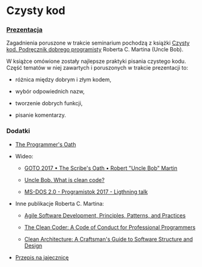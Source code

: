 ﻿# Czysty kod 

### [Prezentacja]()

Zagadnienia poruszone w trakcie seminarium pochodzą z książki [Czysty kod. Podręcznik dobrego programisty](http://lubimyczytac.pl/ksiazka/83492/czysty-kod-podrecznik-dobrego-programisty) Roberta C. Martina (Uncle Bob). 

W książce omówione zostały najlepsze praktyki pisania czystego kodu. Część tematów w niej zawartych i poruszonych w trakcie prezentacji to:

- różnica między dobrym i złym kodem,

- wybór odpowiednich nazw, 
	
- tworzenie dobrych funkcji, 
	
- pisanie komentarzy.

	

### Dodatki

- [The Programmer's Oath](http://blog.cleancoder.com/uncle-bob/2015/11/18/TheProgrammersOath.html)

- Wideo: 
	
	- [GOTO 2017 • The Scribe's Oath • Robert "Uncle Bob" Martin ](https://www.youtube.com/watch?v=Tng6Fox8EfI)

	- [Uncle Bob. What is clean code? ](https://www.youtube.com/watch?v=35l-OFlmGWs)
		
	- [MS-DOS 2.0 - Programistok 2017 - Ligthning talk](https://youtu.be/inz6ckmfHJ0?t=5m35s)
		
- Inne publikacje Roberta C. Martina:
	
	- [Agile Software Development, Principles, Patterns, and Practices](https://www.amazon.com/Software-Development-Principles-Patterns-Practices/dp/0135974445)
		
	- [The Clean Coder: A Code of Conduct for Professional Programmers](https://www.amazon.com/Clean-Coder-Conduct-Professional-Programmers/dp/0137081073/ref=sr_1_1?s=books&ie=UTF8&qid=1510591728&sr=1-1&keywords=The+Clean+Coder%3A+A+Code+of+Conduct+for+Professional+Programmers.)
		
	- [Clean Architecture: A Craftsman's Guide to Software Structure and Design](https://www.amazon.com/Clean-Architecture-Craftsmans-Software-Structure/dp/0134494164)
	
- [Przepis na jajecznicę](http://pawelwlodarski.blogspot.com/2011/02/poziomy-abstrakcji.html)